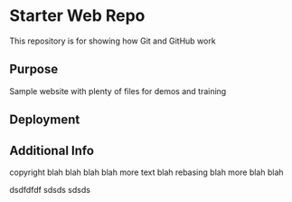 # Starter Web Repo

This repository is for showing how Git and GitHub work

## Purpose

Sample website with plenty of files for demos and training

## Deployment

## Additional Info

copyright blah blah blah blah more text blah rebasing blah more blah blah

dsdfdfdf
sdsds
sdsds